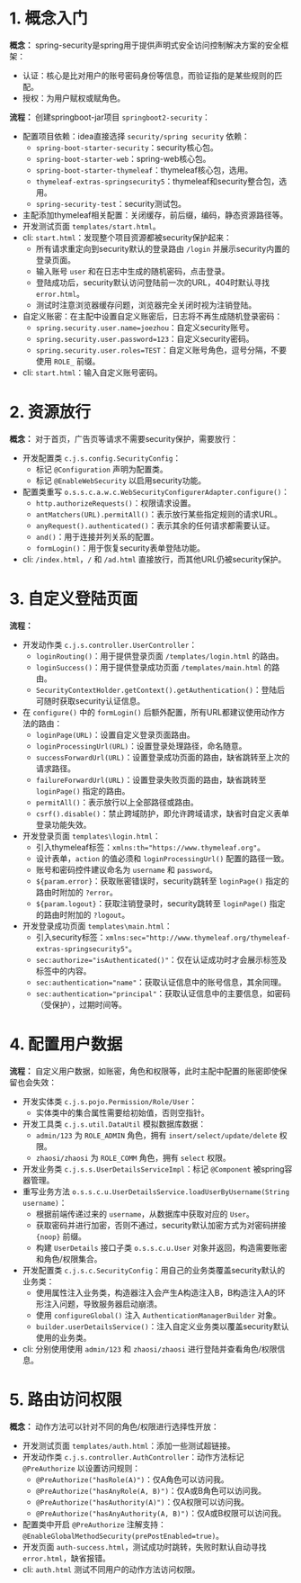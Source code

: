 # 1. 概念入门

**概念：** spring-security是spring用于提供声明式安全访问控制解决方案的安全框架：
- 认证：核心是比对用户的账号密码身份等信息，而验证指的是某些规则的匹配。
- 授权：为用户赋权或赋角色。

**流程：** 创建springboot-jar项目 `springboot2-security`：
- 配置项目依赖：idea直接选择 `security/spring security` 依赖：
    - `spring-boot-starter-security`：security核心包。
    - `spring-boot-starter-web`：spring-web核心包。
    - `spring-boot-starter-thymeleaf`：thymeleaf核心包，选用。
    - `thymeleaf-extras-springsecurity5`：thymeleaf和security整合包，选用。
    - `spring-security-test`：security测试包。
- 主配添加thymeleaf相关配置：关闭缓存，前后缀，编码，静态资源路径等。
- 开发测试页面 `templates/start.html`。
- cli: `start.html`：发现整个项目资源都被security保护起来：
    - 所有请求重定向到security默认的登录路由 `/login` 并展示security内置的登录页面。
    - 输入账号 `user` 和在日志中生成的随机密码，点击登录。
    - 登陆成功后，security默认访问登陆前一次的URL，404时默认寻找 `error.html`。
    - 测试时注意浏览器缓存问题，浏览器完全关闭时视为注销登陆。
- 自定义账密：在主配中设置自定义账密后，日志将不再生成随机登录密码：
    - `spring.security.user.name=joezhou`：自定义security账号。
    - `spring.security.user.password=123`：自定义security密码。
    - `spring.security.user.roles=TEST`：自定义账号角色，逗号分隔，不要使用 `ROLE_` 前缀。
- cli: `start.html`：输入自定义账号密码。

# 2. 资源放行

**概念：** 对于首页，广告页等请求不需要security保护，需要放行：
- 开发配置类 `c.j.s.config.SecurityConfig`：
    - 标记 `@Configuration` 声明为配置类。
    - 标记 `@EnableWebSecurity` 以启用security功能。
- 配置类重写 `o.s.s.c.a.w.c.WebSecurityConfigurerAdapter.configure()`：
    - `http.authorizeRequests()`：权限请求设置。
    - `antMatchers(URL).permitAll()`：表示放行某些指定规则的请求URL。
    - `anyRequest().authenticated()`：表示其余的任何请求都需要认证。
    - `and()`：用于连接并列关系的配置。
    - `formLogin()`：用于恢复security表单登陆功能。
- cli: `/index.html`，`/` 和 `/ad.html` 直接放行，而其他URL仍被security保护。

# 3. 自定义登陆页面

**流程：** 
- 开发动作类 `c.j.s.controller.UserController`：
    - `loginRouting()`：用于提供登录页面 `/templates/login.html` 的路由。
    - `loginSuccess()`：用于提供登录成功页面 `/templates/main.html` 的路由。
    - `SecurityContextHolder.getContext().getAuthentication()`：登陆后可随时获取security认证信息。
- 在 `configure()` 中的 `formLogin()` 后额外配置，所有URL都建议使用动作方法的路由：
    - `loginPage(URL)`：设置自定义登录页面路由。
    - `loginProcessingUrl(URL)`：设置登录处理路径，命名随意。
    - `successForwardUrl(URL)`：设置登录成功页面的路由，缺省跳转至上次的请求路径。
    - `failureForwardUrl(URL)`：设置登录失败页面的路由，缺省跳转至 `loginPage()` 指定的路由。
    - `permitAll()`：表示放行以上全部路径或路由。
    - `csrf().disable()`：禁止跨域防护，即允许跨域请求，缺省时自定义表单登录功能失效。
- 开发登录页面 `templates\login.html`：
    - 引入thymeleaf标签：`xmlns:th="https://www.thymeleaf.org"`。
    - 设计表单，`action` 的值必须和 `loginProcessingUrl()` 配置的路径一致。
    - 账号和密码控件建议命名为 `username` 和 `password`。
    - `${param.error}`：获取账密错误时，security跳转至 `loginPage()` 指定的路由时附加的 `?error`。
    - `${param.logout}`：获取注销登录时，security跳转至 `loginPage()` 指定的路由时附加的 `?logout`。
- 开发登录成功页面 `templates\main.html`：
    - 引入security标签：`xmlns:sec="http://www.thymeleaf.org/thymeleaf-extras-springsecurity5"`。
    - `sec:authorize="isAuthenticated()"`：仅在认证成功时才会展示标签及标签中的内容。
    - `sec:authentication="name"`：获取认证信息中的账号信息，其余同理。
    - `sec:authentication="principal"`：获取认证信息中的主要信息，如密码（受保护），过期时间等。
    

# 4. 配置用户数据

**流程：** 自定义用户数据，如账密，角色和权限等，此时主配中配置的账密即使保留也会失效：
- 开发实体类 `c.j.s.pojo.Permission/Role/User`：
    - 实体类中的集合属性需要给初始值，否则空指针。
- 开发工具类 `c.j.s.util.DataUtil` 模拟数据库数据：
    - `admin/123` 为 `ROLE_ADMIN` 角色，拥有 `insert/select/update/delete` 权限。
    - `zhaosi/zhaosi` 为 `ROLE_COMM` 角色，拥有 `select` 权限。
- 开发业务类 `c.j.s.s.UserDetailsServiceImpl`：标记 `@Component` 被spring容器管理。
- 重写业务方法 `o.s.s.c.u.UserDetailsService.loadUserByUsername(String username)`：
    - 根据前端传递过来的 `username`，从数据库中获取对应的 `User`。
    - 获取密码并进行加密，否则不通过，security默认加密方式为对密码拼接 `{noop}` 前缀。
    - 构建 `UserDetails` 接口子类 `o.s.s.c.u.User` 对象并返回，构造需要账密和角色/权限集合。
- 开发配置类 `c.j.s.c.SecurityConfig`：用自己的业务类覆盖security默认的业务类：
    - 使用属性注入业务类，构造器注入会产生A构造注入B，B构造注入A的环形注入问题，导致服务器启动崩溃。
    - 使用 `configureGlobal()` 注入 `AuthenticationManagerBuilder` 对象。
    - `builder.userDetailsService()`：注入自定义业务类以覆盖security默认使用的业务类。
- cli: 分别使用使用 `admin/123` 和 `zhaosi/zhaosi` 进行登陆并查看角色/权限信息。

# 5. 路由访问权限

**概念：** 动作方法可以针对不同的角色/权限进行选择性开放：
- 开发测试页面 `templates/auth.html`：添加一些测试超链接。
- 开发动作类 `c.j.s.controller.AuthController`：动作方法标记 `@PreAuthorize` 以设置访问规则：
    - `@PreAuthorize("hasRole(A)")`：仅A角色可以访问我。
    - `@PreAuthorize("hasAnyRole(A, B)")`：仅A或B角色可以访问我。
    - `@PreAuthorize("hasAuthority(A)")`：仅A权限可以访问我。
    - `@PreAuthorize("hasAnyAuthority(A, B)")`：仅A或B权限可以访问我。
- 配置类中开启 `@PreAuthorize` 注解支持：`@EnableGlobalMethodSecurity(prePostEnabled=true)`。
- 开发页面 `auth-success.html`，测试成功时跳转，失败时默认自动寻找 `error.html`，缺省报错。
- cli: `auth.html` 测试不同用户的动作方法访问权限。
